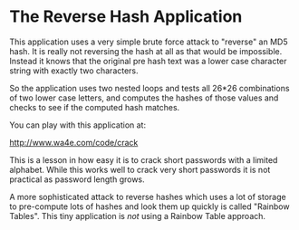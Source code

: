 # The Reverse Hash Application

This application uses a very simple brute force attack to
"reverse" an MD5 hash.  It is really not reversing the hash
at all as that would be impossible.  Instead it knows that
the original pre hash text was a lower case character string with
exactly two characters.

So the application uses two nested loops and tests all
26*26 combinations of two lower case letters, and computes the
hashes of those values and checks to see if the computed hash
matches.

You can play with this application at:

<http://www.wa4e.com/code/crack>

This is a lesson in how easy it is to crack short passwords
with a limited alphabet.  While this works well to crack
very short passwords it is not practical as password
length grows.

A more sophisticated attack to reverse hashes which uses a
lot of storage to pre-compute lots of hashes and look them up
quickly is called "Rainbow Tables".  This tiny application
is *not* using a Rainbow Table approach.
